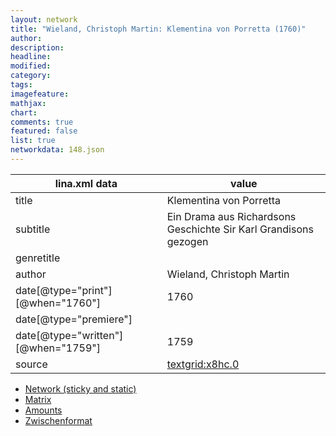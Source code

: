 ```yaml
---
layout: network
title: "Wieland, Christoph Martin: Klementina von Porretta (1760)"
author:
description:
headline:
modified:
category:
tags:
imagefeature: 
mathjax: 
chart: 
comments: true
featured: false
list: true
networkdata: 148.json
---
```

lina.xml data  | value
------------- | -------------
title|Klementina von Porretta
subtitle|Ein Drama aus Richardsons Geschichte Sir Karl Grandisons gezogen
genretitle|
author|Wieland, Christoph Martin
date[@type="print"][@when="1760"]|1760
date[@type="premiere"]|
date[@type="written"][@when="1759"]|1759
source|[textgrid:x8hc.0](https://textgridlab.org/1.0/tgcrud-public/rest/textgrid:x8hc.0/data)



* [Network (sticky and static)](/network148)
* [Matrix](/matrix148)
* [Amounts](/amounts148)
* [Zwischenformat](/lina148 )
